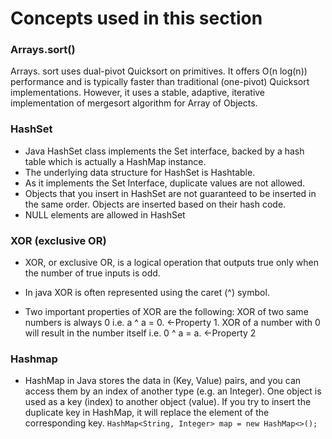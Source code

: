 # Concepts used in this section 

### Arrays.sort()
Arrays. sort uses dual-pivot Quicksort on primitives. It offers O(n log(n)) performance and is typically faster than traditional (one-pivot) Quicksort implementations. However, it uses a stable, adaptive, iterative implementation of mergesort algorithm for Array of Objects.

### HashSet 
- Java HashSet class implements the Set interface, backed by a hash table which is actually a HashMap instance.
- The underlying data structure for HashSet is Hashtable.
- As it implements the Set Interface, duplicate values are not allowed.
- Objects that you insert in HashSet are not guaranteed to be inserted in the same order. Objects are inserted based on their hash code.
- NULL elements are allowed in HashSet

### XOR (exclusive OR)

- XOR, or exclusive OR, is a logical operation that outputs true only when the number of true inputs is odd. 
- In java XOR is often represented using the caret (^) symbol.

- Two important properties of XOR are the following:
    XOR of two same numbers is always 0 i.e. a ^ a = 0. ←Property 1.
    XOR of a number with 0 will result in the number itself i.e. 0 ^ a = a.  ←Property 2


### Hashmap 
- HashMap in Java stores the data in (Key, Value) pairs, and you can access them by an index of another type (e.g. an Integer). One object is used as a key (index) to another object (value). If you try to insert the duplicate key in HashMap, it will replace the element of the corresponding key.
`HashMap<String, Integer> map = new HashMap<>(); `